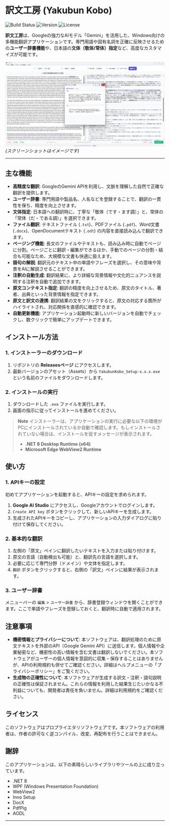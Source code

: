 # 訳文工房 (Yakubun Kobo)

![Build Status](https://img.shields.io/badge/build-passing-brightgreen)
![Version](https://img.shields.io/github/v/release/suzuryuquark/Yakubun_Kobo_Project)
![License](https://img.shields.io/badge/license-Proprietary-red)

**訳文工房**は、Googleの強力なAIモデル「Gemini」を活用した、Windows向けの多機能翻訳アプリケーションです。専門用語や固有名詞を正確に反映させるための**ユーザー辞書機能**や、日本語の**文体（敬体/常体）指定**など、高度なカスタマイズが可能です。

![アプリケーションのスクリーンショット](https://raw.githubusercontent.com/suzuryuquark/Yakubun_Kobo_Project/main/assets/screenshot.png)
*(スクリーンショットはイメージです)*

---

## 主な機能

*   **高精度な翻訳**: GoogleのGemini APIを利用し、文脈を理解した自然で正確な翻訳を提供します。
*   **ユーザー辞書**: 専門用語や製品名、人名などを登録することで、翻訳の一貫性を保ち、精度を向上させます。
*   **文体指定**: 日本語への翻訳時に、丁寧な「敬体（です・ます調）」と、常体の「常体（だ・である調）」を選択できます。
*   **ファイル翻訳**: テキストファイル (`.txt`)、PDFファイル (`.pdf`)、Word文書 (`.docx`)、OpenDocumentテキスト (`.odt`) の内容を直接読み込んで翻訳できます。
*   **ページング機能**: 長文のファイルやテキストも、読み込み時に自動でページに分割。ページごとに翻訳・編集ができるほか、手動でのページの分割・結合も可能なため、大規模な文書も快適に扱えます。
*   **語句の解説**: 翻訳元のテキスト中の単語やフレーズを選択し、その意味や背景をAIに解説させることができます。
*   **注釈の自動生成**: 翻訳結果に、より詳細な背景情報や文化的ニュアンスを説明する注釈を自動で追加できます。
*   **原文コンテキスト指定**: 翻訳の精度を向上させるため、原文のタイトル、著者、出典といった背景情報を指定できます。
*   **原文と訳文の連携**: 翻訳結果の文をクリックすると、原文の対応する箇所がハイライトされ、対応関係を直感的に確認できます。
*   **自動更新機能**: アプリケーション起動時に新しいバージョンを自動でチェックし、数クリックで簡単にアップデートできます。

## インストール方法

### 1. インストーラーのダウンロード

1.  リポジトリの **Releasesページ** にアクセスします。
2.  最新バージョンのアセット（Assets）から `YakubunKobo_Setup-x.x.x.exe` という名前のファイルをダウンロードします。

### 2. インストールの実行

1.  ダウンロードした `.exe` ファイルを実行します。
2.  画面の指示に従ってインストールを進めてください。

> **Note**
> インストーラーは、アプリケーションの実行に必要な以下の環境がPCにインストールされているか自動で確認します。もしインストールされていない場合は、インストールを促すメッセージが表示されます。
> *   **.NET 8 Desktop Runtime (x64)**
> *   **Microsoft Edge WebView2 Runtime**

## 使い方

### 1. APIキーの設定

初めてアプリケーションを起動すると、APIキーの設定を求められます。

1.  **Google AI Studio** にアクセスし、Googleアカウントでログインします。
2.  `Create API key` ボタンをクリックして、新しいAPIキーを生成します。
3.  生成されたAPIキーをコピーし、アプリケーションの入力ダイアログに貼り付けて保存してください。

### 2. 基本的な翻訳

1.  左側の「原文」ペインに翻訳したいテキストを入力または貼り付けます。
2.  原文の言語（自動検出も可能）と、翻訳先の言語を選択します。
3.  必要に応じて専門分野（ドメイン）や文体を指定します。
4.  `翻訳` ボタンをクリックすると、右側の「訳文」ペインに結果が表示されます。

### 3. ユーザー辞書

メニューバーの `編集` > `ユーザー辞書` から、辞書登録ウィンドウを開くことができます。ここで単語やフレーズを登録しておくと、翻訳時に自動で適用されます。

## 注意事項

*   **機密情報とプライバシーについて**: 本ソフトウェアは、翻訳処理のために原文テキストを外部のAPI（Google Gemini API）に送信します。個人情報や企業秘密など、機密性の高い情報を含む文書は翻訳しないでください。本ソフトウェアがユーザーの個人情報を意図的に収集・保存することはありませんが、APIの利用規約も併せてご確認ください。詳細はヘルプメニューの「プライバシーポリシー」をご覧ください。
*   **生成物の正確性について**: 本ソフトウェアが生成する訳文・注釈・語句説明の正確性は保証されません。これらの情報を利用した結果生じたいかなる不利益についても、開発者は責任を負いません。詳細は利用規約をご確認ください。

## ライセンス

このソフトウェアはプロプライエタリソフトウェアです。本ソフトウェアの利用者は、作者の許可なく逆コンパイル、改変、再配布を行うことはできません。

## 謝辞

このアプリケーションは、以下の素晴らしいライブラリやツールの上に成り立っています。

*   .NET 8
*   WPF (Windows Presentation Foundation)
*   WebView2
*   Inno Setup
*   DocX
*   PdfPig
*   AODL

---
